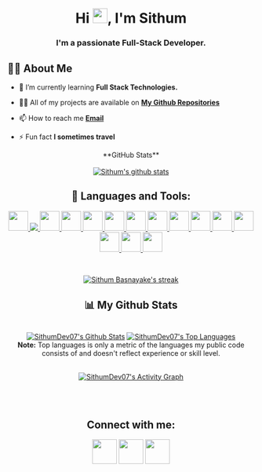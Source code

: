 

<h1 align="center">Hi <img src="https://raw.githubusercontent.com/MartinHeinz/MartinHeinz/master/wave.gif" width="30px">, I'm Sithum</h1>
<h3 align="center">I'm a passionate Full-Stack Developer.</h3>

## 🙋‍♂️ About Me

- 🌱 I’m currently learning **Full Stack Technologies.**

- 👨‍💻 All of my projects are available on **[My Github Repositories](https://github.com/SithumDev07?tab=repositories)**

- 📫 How to reach me **[Email](mailto:sithum.dashantha@gmail.com)**

- ⚡ Fun fact **I sometimes travel**

<div align="center">
    **GitHub Stats**
<br />
<br />
<a href="https://github.com/SithumDev07">
 <img align="center" src="https://github-readme-stats.vercel.app/api/top-langs/?username=SithumDev07&hide=jupyter%20notebook&show_icons=true&theme=radical" alt="Sithum's github stats"/></a>
</div>

<div align="center">

## 🚀 Languages and Tools:

<p align="center"> 
    <a href="[https://reactjs.org/](https://github.com/SithumDev07?tab=repositories&q=&type=&language=typescript&sort=)" target="_blank"> <img src="https://img.icons8.com/color/48/000000/react-native.png" width="40px" height="40px" /> </a>
    <a href="[https://developer.mozilla.org/en-US/docs/Web/JavaScript](https://github.com/SithumDev07?tab=repositories&q=&type=&language=javascript&sort=)" target="_blank"> <img src="https://img.icons8.com/color/48/000000/javascript.png"/> </a> 
    <a href="[https://www.w3.org/html/](https://github.com/SithumDev07?tab=repositories&q=&type=&language=html&sort=)" target="_blank"> <img src="https://img.icons8.com/color/48/000000/html-5.png" width="40px" height="40px" /> </a> 
    <a href="[https://www.w3schools.com/css/](https://github.com/SithumDev07?tab=repositories&q=&type=&language=css&sort=)" target="_blank"> <img src="https://img.icons8.com/color/48/000000/css3.png" width="40px" height="40px" /> </a> 
    <a href="[https://www.sass-lang.com](https://github.com/SithumDev07?tab=repositories&q=&type=&language=scss&sort=)" target="_blank"> <img src="https://img.icons8.com/color/48/000000/sass.png" width="40px" height="40px" /> </a>  
    <a href="[https://www.python.org](https://github.com/SithumDev07?tab=repositories&q=&type=&language=typescript&sort=)" target="_blank"> <img src="https://img.icons8.com/color/48/000000/typescript.png" width="40px" height="40px" /> </a>  
    <a href="[https://www.cprogramming.com/](https://github.com/SithumDev07?tab=repositories&q=&type=&language=typescript&sort=)" target="_blank"> <img src="https://img.icons8.com/office/344/react.png" width="40px" height="40px" /> </a>
   <a href="[https://www.cprogramming.com/](https://github.com/SithumDev07?tab=repositories&q=&type=&language=typescript&sort=)" target="_blank"> <img src="https://img.icons8.com/color/344/graphql.png" width="40px" height="40px" /> </a>
   <a href="[https://www.cprogramming.com/](https://github.com/SithumDev07?tab=repositories&q=&type=&language=typescript&sort=)" target="_blank"> <img src="https://img.icons8.com/fluency/344/gatsbyjs.png" width="40px" height="40px" /> </a> 
   <a href="[https://www.cprogramming.com/](https://github.com/SithumDev07?tab=repositories&q=&type=&language=typescript&sort=)" target="_blank"> <img src="https://img.icons8.com/officel/344/php-logo.png" width="40px" height="40px" /> </a> 
   <a href="[https://www.cprogramming.com/](https://github.com/SithumDev07?tab=repositories&q=&type=&language=typescript&sort=)" target="_blank"> <img src="https://img.icons8.com/color/344/flutter.png" width="40px" height="40px" /> </a> 
    <a href="[https://www.cprogramming.com/](https://github.com/SithumDev07?tab=repositories&q=&type=&language=typescript&sort=)" target="_blank"> <img src="https://img.icons8.com/bubbles/344/android-os.png" width="40px" height="40px" /> </a> 
   <a href="[https://www.cprogramming.com/](https://github.com/SithumDev07?tab=repositories&q=&type=&language=typescript&sort=)" target="_blank"> <img src="https://img.icons8.com/color/344/mysql-logo.png" width="40px" height="40px" /> </a> 
   <a href="[https://www.cprogramming.com/](https://github.com/SithumDev07?tab=repositories&q=&type=&language=typescript&sort=)" target="_blank"> <img src="https://img.icons8.com/color/344/mongodb.png" width="40px" height="40px" /> </a> 
   <a href="[https://www.cprogramming.com/](https://github.com/SithumDev07?tab=repositories&q=&type=&language=typescript&sort=)" target="_blank"> <img src="https://img.icons8.com/color/344/figma--v1.png" width="40px" height="40px" /> </a> 
</p>
<br/>

<p align="center">
    <a href="https://github.com/SithumDev07/github-readme-streak-stats">
        <img title="🔥 Get streak stats for your profile at git.io/streak-stats" alt="Sithum Basnayake's streak" src="https://github-readme-streak-stats.herokuapp.com/?user=SithumDev07&theme=black-ice&hide_border=true&stroke=0000&background=060A0CD0"/>
    </a>
</p>

## 📊 My Github Stats

  <br/>
    <a href="https://github.com/SithumDev07/github-readme-stats"><img alt="SithumDev07's Github Stats" src="https://github-readme-stats.vercel.app/api?username=SithumDev07&show_icons=true&count_private=true&theme=react&hide_border=true&bg_color=0D1117" /></a>
  <a href="https://github.com/SithumDev07/github-readme-stats"><img alt="SithumDev07's Top Languages" src="https://github-readme-stats.vercel.app/api/top-langs/?username=SithumDev07&langs_count=8&count_private=true&layout=compact&theme=react&hide_border=true&bg_color=0D1117" /></a>
  <br/>
  <b>Note:</b> Top languages is only a metric of the languages my public code consists of and doesn't reflect experience or skill level.


<br/>
    

<br/>

<a href="https://github.com/SithumDev07/github-readme-activity-graph"><img alt="SithumDev07's Activity Graph" src="https://activity-graph.herokuapp.com/graph?username=SithumDev07&bg_color=0D1117&color=5BCDEC&line=5BCDEC&point=FFFFFF&hide_border=true" /></a>

<br/>
<br/>

## Connect with me:
<p align="center">


<a href = "https://twitter.com/DasanthaSithum"><img src="https://img.icons8.com/fluent/48/000000/twitter.png" width="50px" height="50px" /></a>
<a href = "https://www.instagram.com/sithum_d_basnayake/"><img src="https://img.icons8.com/fluent/48/000000/instagram-new.png" width="50px" height="50px" /></a>
   <a href = "https://www.linkedin.com/in/sithum-basnayaka/"><img src="https://img.icons8.com/fluency/344/linkedin.png" width="50px" height="50px" /></a>

</p>
